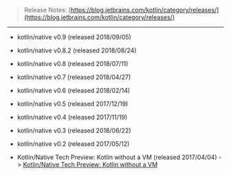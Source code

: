 > Release Notes: [https://blog.jetbrains.com/kotlin/category/releases/](https://blog.jetbrains.com/kotlin/category/releases/)

---

* kotlin/native v0.9 (released 2018/09/05)

* kotlin/native v0.8.2 (released 2018/08/24)

* kotlin/native v0.8 (released 2018/07/11)

* kotlin/native v0.7 (released 2018/04/27)

* kotlin/native v0.6 (released 2018/02/14)

* kotlin/native v0.5 (released 2017/12/19)

* kotlin/native v0.4 (released 2017/11/19)

* kotlin/native v0.3 (released 2018/06/22)

* kotlin/native v0.2 (released 2017/05/12)

* Kotlin/Native Tech Preview: Kotlin without a VM (released 2017/04/04)
  -> [Kotlin/Native Tech Preview: Kotlin without a VM](https://blog.jetbrains.com/kotlin/2017/04/kotlinnative-tech-preview-kotlin-without-a-vm/)
